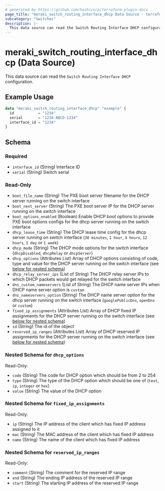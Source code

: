 ```yaml
---
# generated by https://github.com/hashicorp/terraform-plugin-docs
page_title: "meraki_switch_routing_interface_dhcp Data Source - terraform-provider-meraki"
subcategory: "Switches"
description: |-
  This data source can read the Switch Routing Interface DHCP configuration.
---
```


# meraki_switch_routing_interface_dhcp (Data Source)

This data source can read the `Switch Routing Interface DHCP` configuration.

## Example Usage

```terraform
data "meraki_switch_routing_interface_dhcp" "example" {
  id           = "1234"
  serial       = "1234-ABCD-1234"
  interface_id = "1234"
}
```

<!-- schema generated by tfplugindocs -->
## Schema

### Required

- `interface_id` (String) Interface ID
- `serial` (String) Switch serial

### Read-Only

- `boot_file_name` (String) The PXE boot server filename for the DHCP server running on the switch interface
- `boot_next_server` (String) The PXE boot server IP for the DHCP server running on the switch interface
- `boot_options_enabled` (Boolean) Enable DHCP boot options to provide PXE boot options configs for the dhcp server running on the switch interface
- `dhcp_lease_time` (String) The DHCP lease time config for the dhcp server running on switch interface (`30 minutes`, `1 hour`, `4 hours`, `12 hours`, `1 day` or `1 week`)
- `dhcp_mode` (String) The DHCP mode options for the switch interface (`dhcpDisabled`, `dhcpRelay` or `dhcpServer`)
- `dhcp_options` (Attributes List) Array of DHCP options consisting of code, type and value for the DHCP server running on the switch interface (see [below for nested schema](#nestedatt--dhcp_options))
- `dhcp_relay_server_ips` (List of String) The DHCP relay server IPs to which DHCP packets would get relayed for the switch interface
- `dns_custom_nameservers` (List of String) The DHCP name server IPs when DHCP name server option is `custom`
- `dns_nameservers_option` (String) The DHCP name server option for the dhcp server running on the switch interface (`googlePublicDns`, `openDns` or `custom`)
- `fixed_ip_assignments` (Attributes List) Array of DHCP fixed IP assignments for the DHCP server running on the switch interface (see [below for nested schema](#nestedatt--fixed_ip_assignments))
- `id` (String) The id of the object
- `reserved_ip_ranges` (Attributes List) Array of DHCP reserved IP assignments for the DHCP server running on the switch interface (see [below for nested schema](#nestedatt--reserved_ip_ranges))

<a id="nestedatt--dhcp_options"></a>
### Nested Schema for `dhcp_options`

Read-Only:

- `code` (String) The code for DHCP option which should be from 2 to 254
- `type` (String) The type of the DHCP option which should be one of (`text`, `ip`, `integer` or `hex`)
- `value` (String) The value of the DHCP option


<a id="nestedatt--fixed_ip_assignments"></a>
### Nested Schema for `fixed_ip_assignments`

Read-Only:

- `ip` (String) The IP address of the client which has fixed IP address assigned to it
- `mac` (String) The MAC address of the client which has fixed IP address
- `name` (String) The name of the client which has fixed IP address


<a id="nestedatt--reserved_ip_ranges"></a>
### Nested Schema for `reserved_ip_ranges`

Read-Only:

- `comment` (String) The comment for the reserved IP range
- `end` (String) The ending IP address of the reserved IP range
- `start` (String) The starting IP address of the reserved IP range
